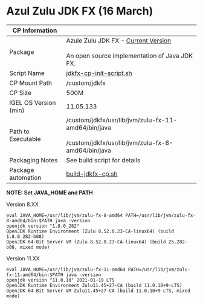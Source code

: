 # Azul Zulu JDK FX (16 March)

|  CP Information |            |
|-----------------|-------------|
| Package | Azule Zulu JDK FX - [Current Version](https://www.azul.com/downloads/zulu-community/?os=ubuntu&package=jdk-fx) <br /><br /> An open source implementation of Java JDK FX. |
| Script Name | [jdkfx-cp-init-script.sh](build/jdkfx-cp-init-script.sh) |
| CP Mount Path | /custom/jdkfx |
| CP Size |500M |
| IGEL OS Version (min) | 11.05.133 |
| Path to Executable | /custom/jdkfx/usr/lib/jvm/zulu-fx-11-amd64/bin/java <br /><br/> /custom/jdkfx/usr/lib/jvm/zulu-fx-8-amd64/bin/java |
| Packaging Notes | See build script for details |
| Package automation | [build-jdkfx-cp.sh](build/build-jdkfx-cp.sh) |

**NOTE: Set JAVA_HOME and PATH**

Version 8.XX
```
eval JAVA_HOME=/usr/lib/jvm/zulu-fx-8-amd64 PATH=/usr/lib/jvm/zulu-fx-8-amd64/bin:$PATH java -version
openjdk version "1.8.0_282"
OpenJDK Runtime Environment (Zulu 8.52.0.23-CA-linux64) (build 1.8.0_282-b08)
OpenJDK 64-Bit Server VM (Zulu 8.52.0.23-CA-linux64) (build 25.282-b08, mixed mode)
  ```

Version 11.XX
```  
eval JAVA_HOME=/usr/lib/jvm/zulu-fx-11-amd64 PATH=/usr/lib/jvm/zulu-fx-11-amd64/bin:$PATH java -version
openjdk version "11.0.10" 2021-01-19 LTS
OpenJDK Runtime Environment Zulu11.45+27-CA (build 11.0.10+9-LTS)
OpenJDK 64-Bit Server VM Zulu11.45+27-CA (build 11.0.10+9-LTS, mixed mode)
  ```
